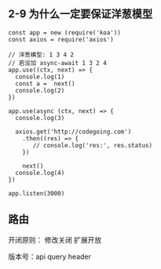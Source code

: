 ##  2-9 为什么一定要保证洋葱模型
```
const app = new (require('koa'))
const axios = require('axios')

// 洋葱模型: 1 3 4 2
// 若没加 async-await 1 3 2 4
app.use((ctx, next) => {
  console.log(1)
  const a =  next()
  console.log(2)
})

app.use(async (ctx, next) => {
  console.log(3)

  axios.get('http://codegoing.com')
    .then((res) => {
       // console.log('res:', res.status)
    })
 
    next()
  console.log(4)
})

app.listen(3000)
```

## 路由
开闭原则： 修改关闭 扩展开放

版本号：api query header